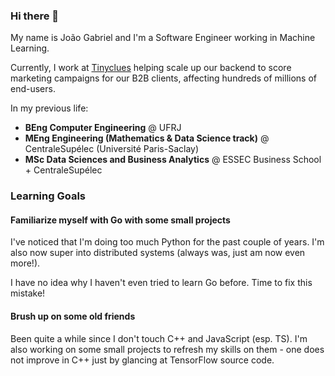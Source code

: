 ### Hi there 👋

<!--
**jg-lopes/jg-lopes** is a ✨ _special_ ✨ repository because its `README.md` (this file) appears on your GitHub profile.

Here are some ideas to get you started:

- 🔭 I’m currently working on ...
- 🌱 I’m currently learning ...
- 👯 I’m looking to collaborate on ...
- 🤔 I’m looking for help with ...
- 💬 Ask me about ...
- 📫 How to reach me: ...
- 😄 Pronouns: ...
- ⚡ Fun fact: ...
-->

My name is João Gabriel and I'm a Software Engineer working in Machine Learning.

Currently, I work at [Tinyclues](https://www.tinyclues.com/) helping scale up our backend to score marketing campaigns for our B2B clients, affecting hundreds of millions of end-users.

In my previous life:
* **BEng Computer Engineering** @ UFRJ
* **MEng Engineering (Mathematics & Data Science track)** @ CentraleSupélec (Université Paris-Saclay)
* **MSc Data Sciences and Business Analytics** @ ESSEC Business School + CentraleSupélec

### Learning Goals

#### Familiarize myself with Go with some small projects

I've noticed that I'm doing too much Python for the past couple of years. I'm also now super into distributed systems (always was, just am now even more!).

I have no idea why I haven't even tried to learn Go before. Time to fix this mistake!

#### Brush up on some old friends

Been quite a while since I don't touch C++ and JavaScript (esp. TS). I'm also working on some small projects to refresh my skills on them - one does not improve in C++ just by glancing at TensorFlow source code.
